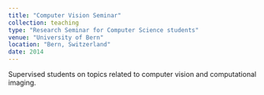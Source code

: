 ```yaml
---
title: "Computer Vision Seminar"
collection: teaching
type: "Research Seminar for Computer Science students"
venue: "University of Bern"
location: "Bern, Switzerland"
date: 2014
---
```


Supervised students on topics related to computer vision and computational imaging.
